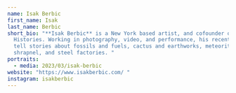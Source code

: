 ```yaml
---
name: Isak Berbic
first_name: Isak
last_name: Berbic
short_bio: "**Isak Berbic** is a New York based artist, and cofounder of Brief
  Histories. Working in photography, video, and performance, his recent projects
  tell stories about fossils and fuels, cactus and earthworks, meteorites,
  shrapnel, and steel factories. "
portraits:
  - media: 2023/03/isak-berbic
website: "https://www.isakberbic.com/ "
instagram: isakberbic
---
```

